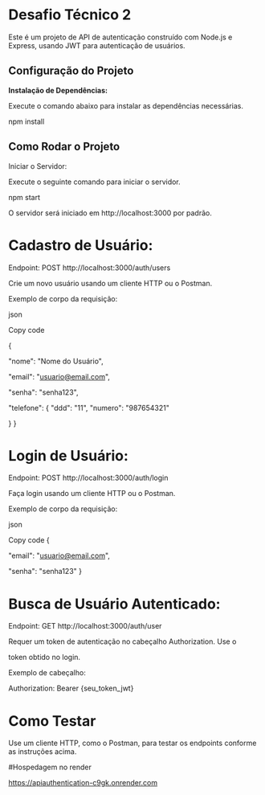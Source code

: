 # Desafio Técnico 2

Este é um projeto de API de autenticação construído com Node.js e Express, usando JWT para autenticação de usuários.

## Configuração do Projeto

**Instalação de Dependências:**

   Execute o comando abaixo para instalar as dependências necessárias.
   
   npm install


## Como Rodar o Projeto
Iniciar o Servidor:

Execute o seguinte comando para iniciar o servidor.

npm start

O servidor será iniciado em http://localhost:3000 por padrão.

# Cadastro de Usuário:

Endpoint: POST http://localhost:3000/auth/users

Crie um novo usuário usando um cliente HTTP ou o Postman.

Exemplo de corpo da requisição:


json

Copy code

{
  
  "nome": "Nome do Usuário",
  
  "email": "usuario@email.com",
  
  "senha": "senha123",
  
  "telefone": {
    "ddd": "11",
    "numero": "987654321"

}
}


# Login de Usuário:

Endpoint: POST http://localhost:3000/auth/login

Faça login usando um cliente HTTP ou o Postman.

Exemplo de corpo da requisição:

json

Copy code
{
  
  "email": "usuario@email.com",
  
  "senha": "senha123"
}

# Busca de Usuário Autenticado:

Endpoint: GET http://localhost:3000/auth/user

Requer um token de autenticação no cabeçalho Authorization. Use o 

token obtido no login.

Exemplo de cabeçalho:

Authorization: Bearer {seu_token_jwt}

# Como Testar
Use um cliente HTTP, como o Postman, para testar os endpoints conforme as instruções acima.

#Hospedagem no render

https://apiauthentication-c9gk.onrender.com




